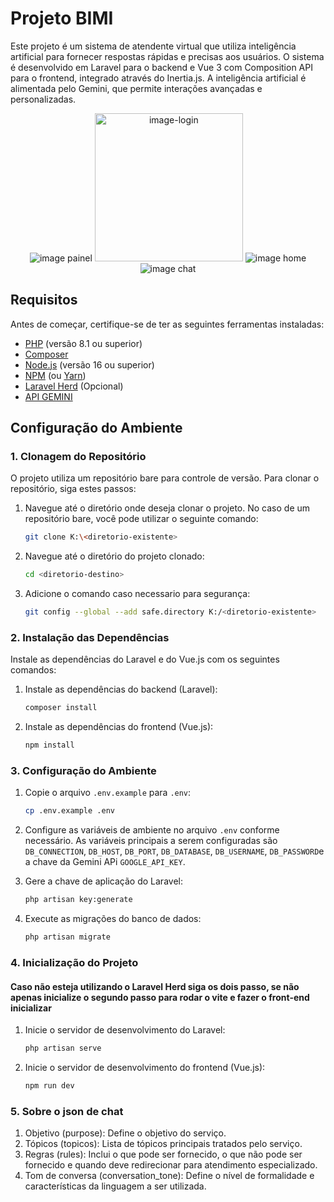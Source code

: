 # Projeto BIMI

Este projeto é um sistema de atendente virtual que utiliza inteligência artificial para fornecer respostas rápidas e precisas aos usuários. O sistema é desenvolvido em Laravel para o backend e Vue 3 com Composition API para o frontend, integrado através do Inertia.js. A inteligência artificial é alimentada pelo Gemini, que permite interações avançadas e personalizadas.

<p align="center">
  <img src="https://github.com/user-attachments/assets/10d1b91f-290c-4d69-9b05-102a58cb3a67" alt="image painel" />
  <img src="https://github.com/user-attachments/assets/978eb352-8ab5-49c0-8c51-9cf6533f456c" alt="image-login" width="237" />
  <img src="https://github.com/user-attachments/assets/cc3cf187-b35f-4b08-a3a2-a155f95fe7cf" alt="image home" />
  <img src="https://github.com/user-attachments/assets/b9750eae-69ee-4375-8ad0-7fc7170cff13" alt="image chat" />
</p>


## Requisitos

Antes de começar, certifique-se de ter as seguintes ferramentas instaladas:

- [PHP](https://www.php.net/) (versão 8.1 ou superior)
- [Composer](https://getcomposer.org/)
- [Node.js](https://nodejs.org/) (versão 16 ou superior)
- [NPM](https://www.npmjs.com/) (ou [Yarn](https://yarnpkg.com/))
- [Laravel Herd](https://herd.laravel.com/windows) (Opcional)
- [API GEMINI](https://ai.google.dev/?authuser=1)

## Configuração do Ambiente

### 1. Clonagem do Repositório

O projeto utiliza um repositório bare para controle de versão. Para clonar o repositório, siga estes passos:

1. Navegue até o diretório onde deseja clonar o projeto. No caso de um repositório bare, você pode utilizar o seguinte comando:

    ```bash
    git clone K:\<diretorio-existente>
    ```

2. Navegue até o diretório do projeto clonado:

    ```bash
    cd <diretorio-destino>
    ```
3. Adicione o comando caso necessario para segurança:

    ```bash
    git config --global --add safe.directory K:/<diretorio-existente>
    ```

### 2. Instalação das Dependências

Instale as dependências do Laravel e do Vue.js com os seguintes comandos:

1. Instale as dependências do backend (Laravel):

    ```bash
    composer install
    ```

2. Instale as dependências do frontend (Vue.js):

    ```bash
    npm install
    ```

### 3. Configuração do Ambiente

1. Copie o arquivo `.env.example` para `.env`:

    ```bash
    cp .env.example .env
    ```

2. Configure as variáveis de ambiente no arquivo `.env` conforme necessário. As variáveis principais a serem configuradas são `DB_CONNECTION`, `DB_HOST`, `DB_PORT`, `DB_DATABASE`, `DB_USERNAME`, `DB_PASSWORD`e a chave da Gemini APi `GOOGLE_API_KEY`.

3. Gere a chave de aplicação do Laravel:

    ```bash
    php artisan key:generate
    ```

4. Execute as migrações do banco de dados:

    ```bash
    php artisan migrate
    ```

### 4. Inicialização do Projeto
#### Caso não esteja utilizando o Laravel Herd siga os dois passo, se não apenas inicialize o segundo passo para rodar o vite e fazer o front-end inicializar

1. Inicie o servidor de desenvolvimento do Laravel:

    ```bash
    php artisan serve
    ```

2. Inicie o servidor de desenvolvimento do frontend (Vue.js):

    ```bash
    npm run dev
    ```
### 5. Sobre o json de chat

1. Objetivo (purpose): Define o objetivo do serviço.
2. Tópicos (topicos): Lista de tópicos principais tratados pelo serviço.
3. Regras (rules): Inclui o que pode ser fornecido, o que não pode ser fornecido e quando deve redirecionar para atendimento especializado.
4. Tom de conversa (conversation_tone): Define o nível de formalidade e características da linguagem a ser utilizada.

